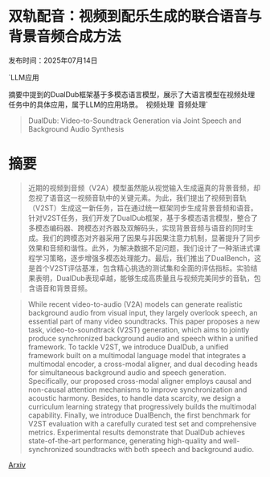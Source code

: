 # 双轨配音：视频到配乐生成的联合语音与背景音频合成方法

发布时间：2025年07月14日

`LLM应用

摘要中提到的DualDub框架基于多模态语言模型，展示了大语言模型在视频处理任务中的具体应用，属于LLM的应用场景。` `视频处理` `音频处理`

> DualDub: Video-to-Soundtrack Generation via Joint Speech and Background Audio Synthesis

# 摘要

> 近期的视频到音频（V2A）模型虽然能从视觉输入生成逼真的背景音频，却忽视了语音这一视频音轨中的关键元素。为此，我们提出了视频到音轨（V2ST）生成这一新任务，旨在通过统一框架同步生成背景音频和语音。针对V2ST任务，我们开发了DualDub框架，基于多模态语言模型，整合了多模态编码器、跨模态对齐器及双解码头，实现背景音频与语音的同时生成。我们的跨模态对齐器采用了因果与非因果注意力机制，显著提升了同步效果和音频和谐性。此外，为解决数据不足问题，我们设计了一种渐进式课程学习策略，逐步增强多模态处理能力。最后，我们推出了DualBench，这是首个V2ST评估基准，包含精心挑选的测试集和全面的评估指标。实验结果表明，DualDub表现卓越，能够生成高质量且与视频完美同步的音轨，包含语音和背景音频。

> While recent video-to-audio (V2A) models can generate realistic background audio from visual input, they largely overlook speech, an essential part of many video soundtracks. This paper proposes a new task, video-to-soundtrack (V2ST) generation, which aims to jointly produce synchronized background audio and speech within a unified framework. To tackle V2ST, we introduce DualDub, a unified framework built on a multimodal language model that integrates a multimodal encoder, a cross-modal aligner, and dual decoding heads for simultaneous background audio and speech generation. Specifically, our proposed cross-modal aligner employs causal and non-causal attention mechanisms to improve synchronization and acoustic harmony. Besides, to handle data scarcity, we design a curriculum learning strategy that progressively builds the multimodal capability. Finally, we introduce DualBench, the first benchmark for V2ST evaluation with a carefully curated test set and comprehensive metrics. Experimental results demonstrate that DualDub achieves state-of-the-art performance, generating high-quality and well-synchronized soundtracks with both speech and background audio.

[Arxiv](https://arxiv.org/abs/2507.10109)